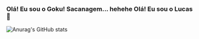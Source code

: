 ### Olá! Eu sou o Goku! Sacanagem... hehehe Olá! Eu sou o Lucas 👋

![Anurag's GitHub stats](https://github-readme-stats.vercel.app/api?username=lpiresdev&show_icons=true&theme=highcontrast)

<!--
**lpiresdev/lpiresdev** is a ✨ _special_ ✨ repository because its `README.md` (this file) appears on your GitHub profile.

Here are some ideas to get you started:

- 🔭 I’m currently working on ...
- 🌱 I’m currently learning ...
- 👯 I’m looking to collaborate on ...
- 🤔 I’m looking for help with ...
- 💬 Ask me about ...
- 📫 How to reach me: ...
- 😄 Pronouns: ...
- ⚡ Fun fact: ...
-->
